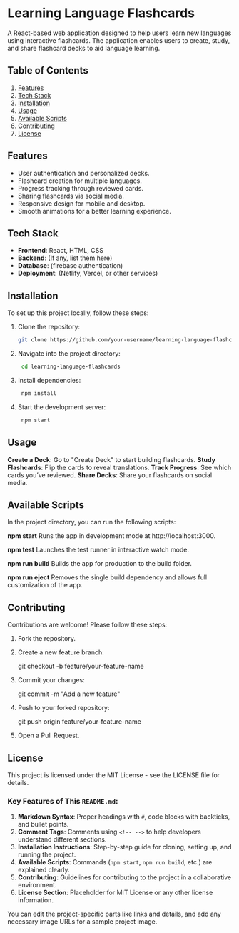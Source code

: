 # Learning Language Flashcards

<!-- Project Description -->
A React-based web application designed to help users learn new languages using interactive flashcards. The application enables users to create, study, and share flashcard decks to aid language learning.

## Table of Contents
1. [Features](#features)
2. [Tech Stack](#tech-stack)
3. [Installation](#installation)
4. [Usage](#usage)
5. [Available Scripts](#available-scripts)
6. [Contributing](#contributing)
7. [License](#license)

## Features
<!-- List out the main features of the application -->
- User authentication and personalized decks.
- Flashcard creation for multiple languages.
- Progress tracking through reviewed cards.
- Sharing flashcards via social media.
- Responsive design for mobile and desktop.
- Smooth animations for a better learning experience.

## Tech Stack
<!-- Technologies used in the project -->
- **Frontend**: React, HTML, CSS
- **Backend**: (If any, list them here)
- **Database**: (firebase authentication)
- **Deployment**: (Netlify, Vercel, or other services)

## Installation
<!-- Instructions for setting up the project locally -->

To set up this project locally, follow these steps:

1. Clone the repository:
   ```bash
   git clone https://github.com/your-username/learning-language-flashcards.git
2. Navigate into the project directory:
   ```bash
    cd learning-language-flashcards
3. Install dependencies:
   ```bash
    npm install
4. Start the development server:
   ```bash
    npm start

## Usage
<!-- How to use the application -->

**Create a Deck**: Go to "Create Deck" to start building flashcards.
**Study Flashcards**: Flip the cards to reveal translations.
**Track Progress**: See which cards you’ve reviewed.
**Share Decks**: Share your flashcards on social media.

## Available Scripts

<!-- Commonly used NPM scripts with descriptions -->
In the project directory, you can run the following scripts:

**npm start**
Runs the app in development mode at http://localhost:3000.

**npm test**
Launches the test runner in interactive watch mode.

**npm run build**
Builds the app for production to the build folder.

**npm run eject**
Removes the single build dependency and allows full customization of the app.

## Contributing
<!-- Guidelines for contributing to the project -->
Contributions are welcome! Please follow these steps:

1. Fork the repository.
2. Create a new feature branch:

    git checkout -b feature/your-feature-name
3. Commit your changes:

    git commit -m "Add a new feature"
4. Push to your forked repository:

    git push origin feature/your-feature-name
5. Open a Pull Request.

## License
<!-- Licensing information -->
This project is licensed under the MIT License - see the LICENSE file for details.

### Key Features of This `README.md`:
1. **Markdown Syntax**: Proper headings with `#`, code blocks with backticks, and bullet points.
2. **Comment Tags**: Comments using `<!-- -->` to help developers understand different sections.
3. **Installation Instructions**: Step-by-step guide for cloning, setting up, and running the project.
4. **Available Scripts**: Commands (`npm start`, `npm run build`, etc.) are explained clearly.
5. **Contributing**: Guidelines for contributing to the project in a collaborative environment.
6. **License Section**: Placeholder for MIT License or any other license information.

You can edit the project-specific parts like links and details, and add any necessary image URLs for a sample project image.






